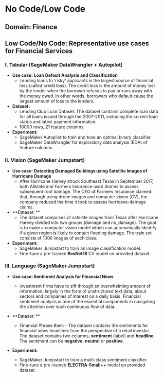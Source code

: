 # No Code/Low Code
## Domain: Finance
## Low Code/No Code: Representative use cases for Financial Services

###  I.  Tabular (SageMaker DataWrangler + Autopilot)

* **Use case:** **Loan Default Analysis and Classification**
    * Lending loans to ‘risky’ applicants is the largest source of financial loss (called credit loss). The credit loss is the amount of money lost by the lender when the borrower refuses to pay or runs away with the money owed. In other words, borrowers who default cause the largest amount of loss to the lenders.
* **Dataset:** 
    * Lending Club Loan Dataset: The dataset contains complete loan data for all loans issued through the 2007–2011, including the current loan status and latest payment information.
    * 10000 rows, 21 feature columns
* **Experiment:**
    * SageMaker Autopilot to train and tune an optimal binary classifier.
    * SageMaker DataWrangler for exploratory data analysis (EDA) of feature columns.

### II. Vision (SageMaker Jumpstart)

* **Use case:** **Detecting Damaged Buildings using Satellite Images of Hurricane Damage**
    * After Hurricane Harvey struck Southeast Texas in September 2017, both Allstate and Farmers Insurance used drones to assess subsequent roof damage. The CEO of Farmers Insurance claimed that, through using drone images and computer vision (CV), the company reduced the time it took to assess hurricane-damage claims.
* **Dataset: **
    * The dataset comprises of satellite images from Texas after Hurricane Harvey divided into two groups (damage and no_damage). The goal is to make a computer vision model which can automatically identify if a given region is likely to contain flooding damage. The train set consists of 1000 images of each class.
* **Experiment:**
    * SageMaker Jumpstart to train an image classification model.
    * Fine-tune a pre-trained **ResNet18** CV model on provided dataset.

### III.  Language (SageMaker Jumpstart)

* **Use case: Sentiment Analysis for Financial News**
    * Investment firms have to sift through an overwhelming amount of information, largely in the form of unstructured text data, about sectors and companies of interest on a daily basis. Financial sentiment analysis is one of the essential components in navigating the attention over such continuous flow of data.

* **Dataset: **
    * Financial Phrase Bank - The dataset contains the sentiments for financial news headlines from the perspective of a retail investor. The dataset contains two columns, **sentiment** (label) and **headline**. The sentiment can be **negative**, **neutral** or **positive**.
* **Experiment:**
    * SageMaker Jumpstart to train a multi-class sentiment classifier.
    * Fine-tune a pre-trained **ELECTRA-Small++** model on provided dataset.